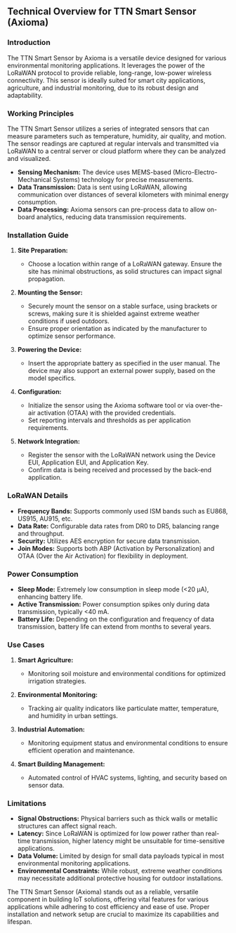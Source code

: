 ## Technical Overview for TTN Smart Sensor (Axioma)

### Introduction
The TTN Smart Sensor by Axioma is a versatile device designed for various environmental monitoring applications. It leverages the power of the LoRaWAN protocol to provide reliable, long-range, low-power wireless connectivity. This sensor is ideally suited for smart city applications, agriculture, and industrial monitoring, due to its robust design and adaptability.

### Working Principles
The TTN Smart Sensor utilizes a series of integrated sensors that can measure parameters such as temperature, humidity, air quality, and motion. The sensor readings are captured at regular intervals and transmitted via LoRaWAN to a central server or cloud platform where they can be analyzed and visualized.

- **Sensing Mechanism:** The device uses MEMS-based (Micro-Electro-Mechanical Systems) technology for precise measurements.
- **Data Transmission:** Data is sent using LoRaWAN, allowing communication over distances of several kilometers with minimal energy consumption.
- **Data Processing:** Axioma sensors can pre-process data to allow on-board analytics, reducing data transmission requirements.

### Installation Guide

1. **Site Preparation:** 
   - Choose a location within range of a LoRaWAN gateway. Ensure the site has minimal obstructions, as solid structures can impact signal propagation.
   
2. **Mounting the Sensor:**
   - Securely mount the sensor on a stable surface, using brackets or screws, making sure it is shielded against extreme weather conditions if used outdoors.
   - Ensure proper orientation as indicated by the manufacturer to optimize sensor performance.

3. **Powering the Device:**
   - Insert the appropriate battery as specified in the user manual. The device may also support an external power supply, based on the model specifics.
   
4. **Configuration:**
   - Initialize the sensor using the Axioma software tool or via over-the-air activation (OTAA) with the provided credentials.
   - Set reporting intervals and thresholds as per application requirements.

5. **Network Integration:**
   - Register the sensor with the LoRaWAN network using the Device EUI, Application EUI, and Application Key.
   - Confirm data is being received and processed by the back-end application.

### LoRaWAN Details

- **Frequency Bands:** Supports commonly used ISM bands such as EU868, US915, AU915, etc.
- **Data Rate:** Configurable data rates from DR0 to DR5, balancing range and throughput.
- **Security:** Utilizes AES encryption for secure data transmission.
- **Join Modes:** Supports both ABP (Activation by Personalization) and OTAA (Over the Air Activation) for flexibility in deployment.

### Power Consumption

- **Sleep Mode:** Extremely low consumption in sleep mode (<20 µA), enhancing battery life.
- **Active Transmission:** Power consumption spikes only during data transmission, typically <40 mA.
- **Battery Life:** Depending on the configuration and frequency of data transmission, battery life can extend from months to several years.

### Use Cases

1. **Smart Agriculture:**
   - Monitoring soil moisture and environmental conditions for optimized irrigation strategies.

2. **Environmental Monitoring:**
   - Tracking air quality indicators like particulate matter, temperature, and humidity in urban settings.

3. **Industrial Automation:**
   - Monitoring equipment status and environmental conditions to ensure efficient operation and maintenance.

4. **Smart Building Management:**
   - Automated control of HVAC systems, lighting, and security based on sensor data.

### Limitations

- **Signal Obstructions:** Physical barriers such as thick walls or metallic structures can affect signal reach.
- **Latency:** Since LoRaWAN is optimized for low power rather than real-time transmission, higher latency might be unsuitable for time-sensitive applications.
- **Data Volume:** Limited by design for small data payloads typical in most environmental monitoring applications.
- **Environmental Constraints:** While robust, extreme weather conditions may necessitate additional protective housing for outdoor installations.

The TTN Smart Sensor (Axioma) stands out as a reliable, versatile component in building IoT solutions, offering vital features for various applications while adhering to cost efficiency and ease of use. Proper installation and network setup are crucial to maximize its capabilities and lifespan.